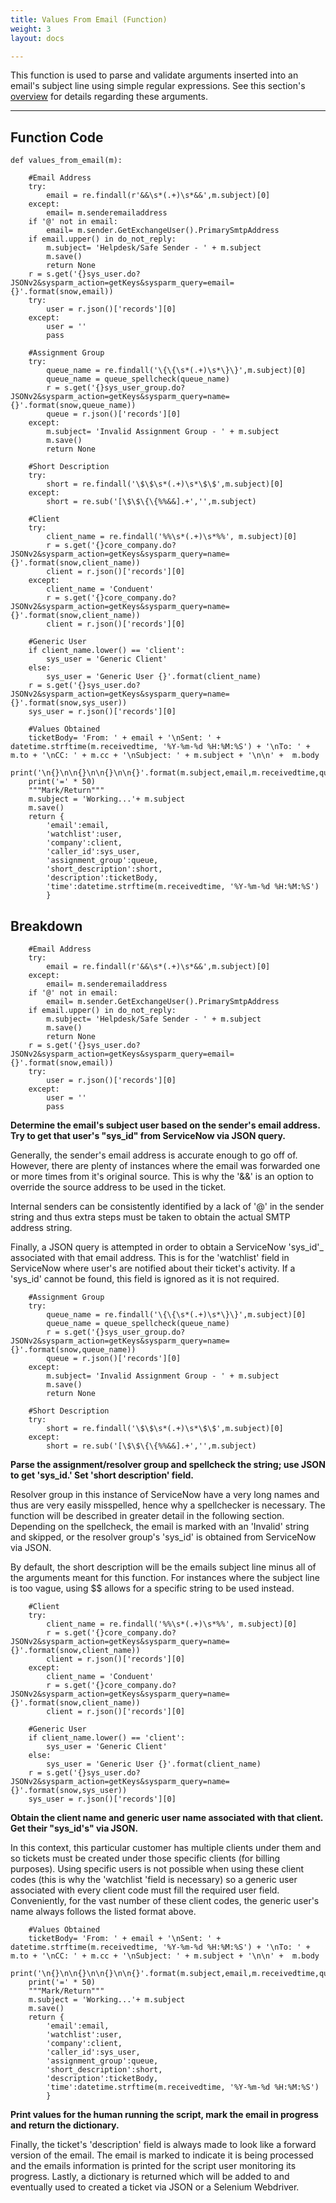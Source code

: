 ```yaml
---
title: Values From Email (Function)
weight: 3
layout: docs

---
```

This function is used to parse and validate arguments inserted into an email's subject line using simple regular expressions. See this section's [overview](/docs/email-toolset/) for details regarding these arguments.

<hr />

## Function Code

    def values_from_email(m):
        
        #Email Address
        try:
            email = re.findall(r'&&\s*(.+)\s*&&',m.subject)[0]
        except:
            email= m.senderemailaddress
        if '@' not in email:
            email= m.sender.GetExchangeUser().PrimarySmtpAddress
        if email.upper() in do_not_reply:
            m.subject= 'Helpdesk/Safe Sender - ' + m.subject
            m.save()
            return None
        r = s.get('{}sys_user.do?JSONv2&sysparm_action=getKeys&sysparm_query=email={}'.format(snow,email))
        try:
            user = r.json()['records'][0]
        except:
            user = ''
            pass
        
        #Assignment Group
        try:
            queue_name = re.findall('\{\{\s*(.+)\s*\}\}',m.subject)[0]
            queue_name = queue_spellcheck(queue_name)
            r = s.get('{}sys_user_group.do?JSONv2&sysparm_action=getKeys&sysparm_query=name={}'.format(snow,queue_name))
            queue = r.json()['records'][0]
        except:
            m.subject= 'Invalid Assignment Group - ' + m.subject
            m.save()
            return None
    
        #Short Description
        try:
            short = re.findall('\$\$\s*(.+)\s*\$\$',m.subject)[0]
        except:
            short = re.sub('[\$\$\{\{%%&&].+','',m.subject)
    
        #Client
        try:
            client_name = re.findall('%%\s*(.+)\s*%%', m.subject)[0]
            r = s.get('{}core_company.do?JSONv2&sysparm_action=getKeys&sysparm_query=name={}'.format(snow,client_name))
            client = r.json()['records'][0]
        except:
            client_name = 'Conduent'
            r = s.get('{}core_company.do?JSONv2&sysparm_action=getKeys&sysparm_query=name={}'.format(snow,client_name))
            client = r.json()['records'][0]
    
        #Generic User
        if client_name.lower() == 'client':
            sys_user = 'Generic Client'
        else:
            sys_user = 'Generic User {}'.format(client_name)
        r = s.get('{}sys_user.do?JSONv2&sysparm_action=getKeys&sysparm_query=name={}'.format(snow,sys_user))
        sys_user = r.json()['records'][0]
        
        #Values Obtained
        ticketBody= 'From: ' + email + '\nSent: ' + datetime.strftime(m.receivedtime, '%Y-%m-%d %H:%M:%S') + '\nTo: ' + m.to + '\nCC: ' + m.cc + '\nSubject: ' + m.subject + '\n\n' +  m.body
        print('\n{}\n\n{}\n\n{}\n\n{}'.format(m.subject,email,m.receivedtime,queue_name.upper()))
        print('=' * 50)
        """Mark/Return"""
        m.subject = 'Working...'+ m.subject
        m.save()
        return {
            'email':email,
            'watchlist':user,
            'company':client,
            'caller_id':sys_user,
            'assignment_group':queue,
            'short_description':short,
            'description':ticketBody,
            'time':datetime.strftime(m.receivedtime, '%Y-%m-%d %H:%M:%S')
            }

## Breakdown

        #Email Address
        try:
            email = re.findall(r'&&\s*(.+)\s*&&',m.subject)[0]
        except:
            email= m.senderemailaddress
        if '@' not in email:
            email= m.sender.GetExchangeUser().PrimarySmtpAddress
        if email.upper() in do_not_reply:
            m.subject= 'Helpdesk/Safe Sender - ' + m.subject
            m.save()
            return None
        r = s.get('{}sys_user.do?JSONv2&sysparm_action=getKeys&sysparm_query=email={}'.format(snow,email))
        try:
            user = r.json()['records'][0]
        except:
            user = ''
            pass

**Determine the email's subject user based on the sender's email address. Try to get that user's "sys_id" from ServiceNow via JSON query.**

Generally, the sender's email address is accurate enough to go off of. However, there are plenty of instances where the email was forwarded one or more times from it's original source. This is why the '&&' is an option to override the source address to be used in the ticket.

Internal senders can be consistently identified by a lack of '@' in the sender string and thus extra steps must be taken to obtain the actual SMTP address string.

Finally, a JSON query is attempted in order to obtain a ServiceNow 'sys_id'_ associated with that email address. This is for the 'watchlist' field in ServiceNow where user's are notified about their ticket's activity. If a 'sys_id' cannot be found, this field is ignored as it is not required.

        #Assignment Group
        try:
            queue_name = re.findall('\{\{\s*(.+)\s*\}\}',m.subject)[0]
            queue_name = queue_spellcheck(queue_name)
            r = s.get('{}sys_user_group.do?JSONv2&sysparm_action=getKeys&sysparm_query=name={}'.format(snow,queue_name))
            queue = r.json()['records'][0]
        except:
            m.subject= 'Invalid Assignment Group - ' + m.subject
            m.save()
            return None
    
        #Short Description
        try:
            short = re.findall('\$\$\s*(.+)\s*\$\$',m.subject)[0]
        except:
            short = re.sub('[\$\$\{\{%%&&].+','',m.subject)

**Parse the assignment/resolver group and spellcheck the string; use JSON to get 'sys_id.' Set 'short description' field.**

Resolver group in this instance of ServiceNow have a very long names and thus are very easily misspelled, hence why a spellchecker is necessary. The function will be described in greater detail in the following section. Depending on the spellcheck, the email is marked with an 'Invalid' string and skipped, or the resolver group's 'sys_id' is obtained from ServiceNow via JSON.

By default, the short description will be the emails subject line minus all of the arguments meant for this function. For instances where the subject line is too vague, using $$ allows for a specific string to be used instead.

        #Client
        try:
            client_name = re.findall('%%\s*(.+)\s*%%', m.subject)[0]
            r = s.get('{}core_company.do?JSONv2&sysparm_action=getKeys&sysparm_query=name={}'.format(snow,client_name))
            client = r.json()['records'][0]
        except:
            client_name = 'Conduent'
            r = s.get('{}core_company.do?JSONv2&sysparm_action=getKeys&sysparm_query=name={}'.format(snow,client_name))
            client = r.json()['records'][0]
    
        #Generic User
        if client_name.lower() == 'client':
            sys_user = 'Generic Client'
        else:
            sys_user = 'Generic User {}'.format(client_name)
        r = s.get('{}sys_user.do?JSONv2&sysparm_action=getKeys&sysparm_query=name={}'.format(snow,sys_user))
        sys_user = r.json()['records'][0]

**Obtain the client name and generic user name associated with that client. Get their "sys_id's" via JSON.**

In this context, this particular customer has multiple clients under them and so tickets must be created under those specific clients (for billing purposes). Using specific users is not possible when using these client codes (this is why the 'watchlist 'field is necessary) so a generic user associated with every client code must fill the required user field. Conveniently, for the vast number of these client codes, the generic user's name always follows the listed format above.

        #Values Obtained
        ticketBody= 'From: ' + email + '\nSent: ' + datetime.strftime(m.receivedtime, '%Y-%m-%d %H:%M:%S') + '\nTo: ' + m.to + '\nCC: ' + m.cc + '\nSubject: ' + m.subject + '\n\n' +  m.body
        print('\n{}\n\n{}\n\n{}\n\n{}'.format(m.subject,email,m.receivedtime,queue_name.upper()))
        print('=' * 50)
        """Mark/Return"""
        m.subject = 'Working...'+ m.subject
        m.save()
        return {
            'email':email,
            'watchlist':user,
            'company':client,
            'caller_id':sys_user,
            'assignment_group':queue,
            'short_description':short,
            'description':ticketBody,
            'time':datetime.strftime(m.receivedtime, '%Y-%m-%d %H:%M:%S')
            }

**Print values for the human running the script, mark the email in progress and return the dictionary.**

Finally, the ticket's 'description' field is always made to look like a forward version of the email. The email is marked to indicate it is being processed and the emails information is printed for the script user monitoring its progress. Lastly, a dictionary is returned which will be added to and eventually used to created a ticket via JSON or a Selenium Webdriver.